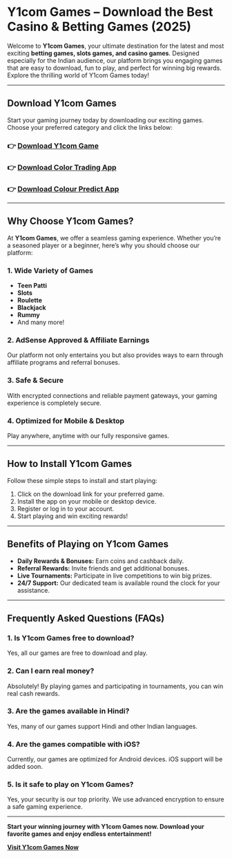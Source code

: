 # Y1com Games – Download the Best Casino & Betting Games (2025)

Welcome to **Y1com Games**, your ultimate destination for the latest and most exciting **betting games, slots games, and casino games**. Designed especially for the Indian audience, our platform brings you engaging games that are easy to download, fun to play, and perfect for winning big rewards. Explore the thrilling world of Y1com Games today!

---

## Download Y1com Games

Start your gaming journey today by downloading our exciting games. Choose your preferred category and click the links below:

### 👉 [Download Y1com Game](https://t.co/mZcbGWXk6R) 

### 👉 [Download Color Trading App](https://github.com/Colour-Trading-App)  

### 👉 [Download Colour Predict App](https://github.com/Colour-Prediction-APK)  

---

## Why Choose Y1com Games?

At **Y1com Games**, we offer a seamless gaming experience. Whether you’re a seasoned player or a beginner, here’s why you should choose our platform:

### 1. **Wide Variety of Games**
- **Teen Patti**
- **Slots**
- **Roulette**
- **Blackjack**
- **Rummy**
- And many more!

### 2. **AdSense Approved & Affiliate Earnings**
Our platform not only entertains you but also provides ways to earn through affiliate programs and referral bonuses.

### 3. **Safe & Secure**
With encrypted connections and reliable payment gateways, your gaming experience is completely secure.

### 4. **Optimized for Mobile & Desktop**
Play anywhere, anytime with our fully responsive games.

---

## How to Install Y1com Games

Follow these simple steps to install and start playing:  

1. Click on the download link for your preferred game.  
2. Install the app on your mobile or desktop device.  
3. Register or log in to your account.  
4. Start playing and win exciting rewards!  

---

## Benefits of Playing on Y1com Games

- **Daily Rewards & Bonuses:** Earn coins and cashback daily.  
- **Referral Rewards:** Invite friends and get additional bonuses.  
- **Live Tournaments:** Participate in live competitions to win big prizes.  
- **24/7 Support:** Our dedicated team is available round the clock for your assistance.  

---

## Frequently Asked Questions (FAQs)

### 1. Is Y1com Games free to download?  
Yes, all our games are free to download and play.  

### 2. Can I earn real money?  
Absolutely! By playing games and participating in tournaments, you can win real cash rewards.  

### 3. Are the games available in Hindi?  
Yes, many of our games support Hindi and other Indian languages.  

### 4. Are the games compatible with iOS?  
Currently, our games are optimized for Android devices. iOS support will be added soon.  

### 5. Is it safe to play on Y1com Games?  
Yes, your security is our top priority. We use advanced encryption to ensure a safe gaming experience.  

---

**Start your winning journey with Y1com Games now. Download your favorite games and enjoy endless entertainment!**

**[Visit Y1com Games Now](https://y1com.in.net/)**
